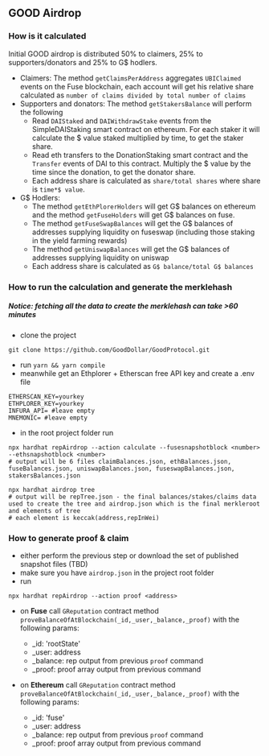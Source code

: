 ## GOOD Airdrop

### How is it calculated

Initial GOOD airdrop is distributed 50% to claimers, 25% to supporters/donators and 25% to G$ hodlers.

- Claimers: The method `getClaimsPerAddress` aggregates `UBIClaimed` events on the Fuse blockchain, each account will get his relative share calculated as `number of claims divided by total number of claims`
- Supporters and donators: The method `getStakersBalance` will perform the following
  - Read `DAIStaked` and `DAIWithdrawStake` events from the SimpleDAIStaking smart contract on ethereum. For each staker it will calculate the $ value staked multiplied by time, to get the staker share.
  - Read eth transfers to the DonationStaking smart contract and the `Transfer` events of DAI to this contract. Multiply the $ value by the time since the donation, to get the donator share.
  - Each address share is calculated as `share/total shares` where share is `time*$ value`.
- G$ Hodlers:
  - The method `getEthPlorerHolders` will get G\$ balances on ethereum and the method `getFuseHolders` will get G$ balances on fuse.
  - The method `getFuseSwapBalances` will get the G$ balances of addresses supplying liquidity on fuseswap (including those staking in the yield farming rewards)
  - The method `getUniswapBalances` will get the G$ balances of addresses supplying liquidity on uniswap
  - Each address share is calculated as `G$ balance/total G$ balances`

### How to run the calculation and generate the merklehash

##### Notice: fetching all the data to create the merklehash can take >60 minutes

- clone the project

```
git clone https://github.com/GoodDollar/GoodProtocol.git
```

- run `yarn && yarn compile`
- meanwhile get an Ethplorer + Etherscan free API key and create a .env file

```
ETHERSCAN_KEY=yourkey
ETHPLORER_KEY=yourkey
INFURA_API= #leave empty
MNEMONIC= #leave empty
```

- in the root project folder run

```
npx hardhat repAirdrop --action calculate --fusesnapshotblock <number> --ethsnapshotblock <number>
# output will be 6 files claimBalances.json, ethBalances.json, fuseBalances.json, uniswapBalances.json, fuseswapBalances.json,  stakersBalances.json

npx hardhat airdrop tree
# output will be repTree.json - the final balances/stakes/claims data used to create the tree and airdrop.json which is the final merkleroot and elements of tree
# each element is keccak(address,repInWei)
```

### How to generate proof & claim

- either perform the previous step or download the set of published snapshot files (TBD)
- make sure you have `airdrop.json` in the project root folder
- run

```
npx hardhat repAirdrop --action proof <address>
```

- on **Fuse** call `GReputation` contract method `proveBalanceOfAtBlockchain(_id,_user,_balance,_proof)` with the following params:

  - \_id: 'rootState'
  - \_user: address
  - \_balance: rep output from previous `proof` command
  - \_proof: proof array output from previous command

- on **Ethereum** call `GReputation` contract method `proveBalanceOfAtBlockchain(_id,_user,_balance,_proof)` with the following params:
  - \_id: 'fuse'
  - \_user: address
  - \_balance: rep output from previous `proof` command
  - \_proof: proof array output from previous command
